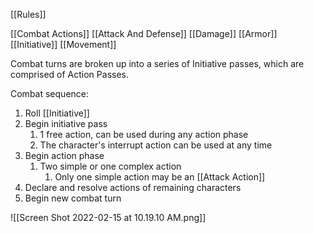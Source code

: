 [[Rules]]

[[Combat Actions]]
[[Attack And Defense]]
[[Damage]]
[[Armor]]
[[Initiative]]
[[Movement]]

Combat turns are broken up into a series of Initiative passes, which are comprised of Action Passes.

Combat sequence:
1. Roll [[Initiative]]
2. Begin initiative pass
	1. 1 free action, can be used during any action phase
	2. 	The character's interrupt action can be used at any time
3. Begin action phase
	1. Two simple or one complex action
		1. Only one simple action may be an [[Attack Action]]
4. Declare and resolve actions of remaining characters
5. Begin new combat turn

![[Screen Shot 2022-02-15 at 10.19.10 AM.png]]